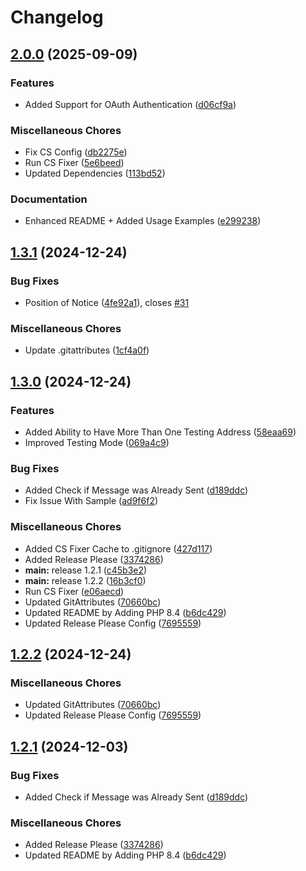 # Changelog

## [2.0.0](https://github.com/WebFiori/mail/compare/v1.3.1...v2.0.0) (2025-09-09)


### Features

* Added Support for OAuth Authentication ([d06cf9a](https://github.com/WebFiori/mail/commit/d06cf9a3d6ac21cde918a72419add03bdf08a6a7))


### Miscellaneous Chores

* Fix CS Config ([db2275e](https://github.com/WebFiori/mail/commit/db2275e80abff935c16dd2457d0f3d6498ebf3f3))
* Run CS Fixer ([5e6beed](https://github.com/WebFiori/mail/commit/5e6beed7b27ab6fdba92a413b1e50c93833d3567))
* Updated Dependencies ([113bd52](https://github.com/WebFiori/mail/commit/113bd52ce670b1b1241c852de12050da39629aef))


### Documentation

* Enhanced README + Added Usage Examples ([e299238](https://github.com/WebFiori/mail/commit/e2992388882c3ddec4173287ffd3ec35fac56235))

## [1.3.1](https://github.com/WebFiori/mail/compare/v1.3.0...v1.3.1) (2024-12-24)


### Bug Fixes

* Position of Notice ([4fe92a1](https://github.com/WebFiori/mail/commit/4fe92a1cfcaec1adc7d1003ea4c116188603cb04)), closes [#31](https://github.com/WebFiori/mail/issues/31)


### Miscellaneous Chores

* Update .gitattributes ([1cf4a0f](https://github.com/WebFiori/mail/commit/1cf4a0f30a2cc6364c540b1c95a3d55f7afb79ce))

## [1.3.0](https://github.com/WebFiori/mail/compare/v1.2.2...v1.3.0) (2024-12-24)


### Features

* Added Ability to Have More Than One Testing Address ([58eaa69](https://github.com/WebFiori/mail/commit/58eaa69d66b3a7868da3403e9f8ff5f0f813cc0c))
* Improved Testing Mode ([069a4c9](https://github.com/WebFiori/mail/commit/069a4c99509a0eb40ec1f6ac1c737a4e4387cd18))


### Bug Fixes

* Added Check if Message was Already Sent ([d189ddc](https://github.com/WebFiori/mail/commit/d189ddc71a3f8273fcd8e4843f7dd21501d42707))
* Fix Issue With Sample ([ad9f6f2](https://github.com/WebFiori/mail/commit/ad9f6f291cca638139d1917061af04451ed23529))


### Miscellaneous Chores

* Added CS Fixer Cache to .gitignore ([427d117](https://github.com/WebFiori/mail/commit/427d1173918984e9b97c5da21dd2dc10ab6bd149))
* Added Release Please ([3374286](https://github.com/WebFiori/mail/commit/337428682a8ca923c15d2f271cec0871da3e54b0))
* **main:** release 1.2.1 ([c45b3e2](https://github.com/WebFiori/mail/commit/c45b3e28aa439484a5d5ea81174fdba44453c202))
* **main:** release 1.2.2 ([16b3cf0](https://github.com/WebFiori/mail/commit/16b3cf0d31ee3b1f22d64765b764f0034bbe4557))
* Run CS Fixer ([e06aecd](https://github.com/WebFiori/mail/commit/e06aecddd2f57ea0c496792b082096dcdadb9f20))
* Updated GitAttributes ([70660bc](https://github.com/WebFiori/mail/commit/70660bc0985d2169c8b9b0b172204bb50cef91c7))
* Updated README by Adding PHP 8.4 ([b6dc429](https://github.com/WebFiori/mail/commit/b6dc429c56a8da3b81d46814a6cf3b7de07c8789))
* Updated Release Please Config ([7695559](https://github.com/WebFiori/mail/commit/7695559beda52cdb8ac95ccab50e26b1f2b315bc))

## [1.2.2](https://github.com/WebFiori/mail/compare/v1.2.1...v1.2.2) (2024-12-24)


### Miscellaneous Chores

* Updated GitAttributes ([70660bc](https://github.com/WebFiori/mail/commit/70660bc0985d2169c8b9b0b172204bb50cef91c7))
* Updated Release Please Config ([7695559](https://github.com/WebFiori/mail/commit/7695559beda52cdb8ac95ccab50e26b1f2b315bc))

## [1.2.1](https://github.com/WebFiori/mail/compare/v1.2.0...v1.2.1) (2024-12-03)


### Bug Fixes

* Added Check if Message was Already Sent ([d189ddc](https://github.com/WebFiori/mail/commit/d189ddc71a3f8273fcd8e4843f7dd21501d42707))


### Miscellaneous Chores

* Added Release Please ([3374286](https://github.com/WebFiori/mail/commit/337428682a8ca923c15d2f271cec0871da3e54b0))
* Updated README by Adding PHP 8.4 ([b6dc429](https://github.com/WebFiori/mail/commit/b6dc429c56a8da3b81d46814a6cf3b7de07c8789))
